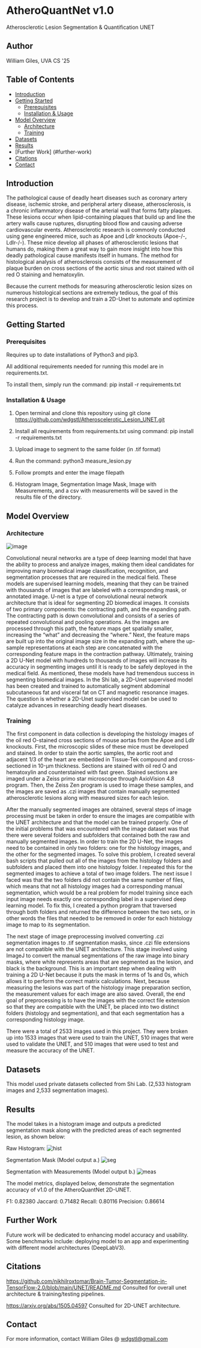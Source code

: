 # **AtheroQuantNet v1.0**
Atherosclerotic Lesion Segmentation & Quantification UNET

## Author

William Giles, UVA CS '25

## Table of Contents

- [Introduction](#introduction)
- [Getting Started](#getting-started)
  - [Prerequisites](#prerequisites)
  - [Installation & Usage](#installation)
- [Model Overview](#model-overview)
  - [Architecture](#architecture)
  - [Training](#training)
- [Datasets](#datasets)
- [Results](#results)
- [Further Work] (#further-work)
- [Citations](#citations)
- [Contact](#contact)

## Introduction

The pathological cause of deadly heart diseases such as coronary artery disease, ischemic stroke, and peripheral artery disease, atherosclerosis, is a chronic inflammatory disease of the arterial wall that forms fatty plaques. These lesions occur when lipid-containing plaques that build up and line the artery walls cause ruptures, disrupting blood flow and causing adverse cardiovascular events. Atherosclerotic research is commonly conducted using gene engineered mice, such as Apoe and Ldlr knockouts (Apoe-/-, Ldlr-/-). These mice develop all phases of atherosclerotic lesions that humans do, making them a great way to gain more insight into how this deadly pathological cause manifests itself in humans. The method for histological analysis of atherosclerosis consists of the measurement of plaque burden on cross sections of the aortic sinus and root stained with oil red O staining and hematoxylin. 

Because the current methods for measuring atherosclerotic lesion sizes on numerous histological sections are extremely tedious, the goal of this research project is to develop and train a 2D-Unet to automate and optimize this process.

## Getting Started

### Prerequisites

Requires up to date installations of Python3 and pip3.

All additional requirements needed for running this model are in requirements.txt.

To install them, simply run the command: pip install -r requirements.txt 

### Installation & Usage

1. Open terminal and clone this repository using git clone https://github.com/wdgstl/Atheroscelerotic_Lesion_UNET.git

2. Install all requirements from requirements.txt using command: pip install -r requirements.txt 

3. Upload image to segment to the same folder (in .tif format)

4. Run the command: python3 measure_lesion.py 

5. Follow prompts and enter the image filepath 

6. Histogram Image, Segmentation Image Mask, Image with Measurements, and a csv with measurements will be saved in the results file of the directory. 

## Model Overview

### Architecture

![image](https://github.com/wdgstl/Atheroscelerotic_Lesion_UNET/assets/117789564/fcd2cd88-1cc7-402b-991b-ba787347de63)

Convolutional neural networks are a type of deep learning model that have the ability to process and analyze images, making them ideal candidates for improving many biomedical image classification, recognition, and segmentation processes that are required in the medical field. These models are supervised learning models, meaning that they can be trained with thousands of images that are labeled with a corresponding mask, or annotated image. U-net is a type of convolutional neural network architecture that is ideal for segmenting 2D biomedical images. It consists of two primary components: the contracting path, and the expanding path. The contracting path is down convolutional and consists of a series of repeated convolutional and pooling operations. As the images are processed through this path, the feature maps get spatially smaller, increasing the “what” and decreasing the “where.” Next, the feature maps are built up into the original image size in the expanding path, where the up-sample representations at each step are concatenated with the corresponding feature maps in the contraction pathway. Ultimately, training a 2D U-Net model with hundreds to thousands of images will increase its accuracy in segmenting images until it is ready to be safely deployed in the medical field. As mentioned, these models have had tremendous success in segmenting biomedical images. In the Shi lab, a 2D-Unet supervised model has been created and trained to automatically segment abdominal subcutaneous fat and visceral fat on CT and magnetic resonance images. The question is whether a 2D-Unet supervised model can be used to catalyze advances in researching deadly heart diseases.

### Training

The first component in data collection is developing the histology images of the oil red O-stained cross sections of mouse aortas from the Apoe and Ldlr knockouts. First, the microscopic slides of these mice must be developed and stained. In order to stain the aortic samples, the aortic root and adjacent 1/3 of the heart are embedded in Tissue-Tek compound and cross-sectioned in 10-µm thickness. Sections are stained with oil red O and hematoxylin and counterstained with fast green. Stained sections are imaged under a Zeiss primo star microscope through AxioVision 4.8 program. Then, the Zeiss Zen program is used to image these samples, and the images are saved as .czi images that contain manually segmented atherosclerotic lesions along with measured sizes for each lesion.

After the manually segmented images are obtained, several steps of image processing must be taken in order to ensure the images are compatible with the UNET architecture and that the model can be trained properly. One of the initial problems that was encountered with the image dataset was that there were several folders and subfolders that contained both the raw and manually segmented images. In order to train the 2D U-Net, the images need to be contained in only two folders: one for the histology images, and the other for the segmented images. To solve this problem, I created several bash scripts that pulled out all of the images from the histology folders and subfolders and placed them into one histology folder. I repeated this for the segmented images to achieve a total of two image folders. The next issue I faced was that the two folders did not contain the same number of files, which means that not all histology images had a corresponding manual segmentation, which would be a real problem for model training since each input image needs exactly one corresponding label in a supervised deep learning model. To fix this, I created a python program that traversed through both folders and returned the difference between the two sets, or in other words the files that needed to be removed in order for each histology image to map to its segmentation. 

The next stage of image preprocessing involved converting .czi segmentation images to .tif segmentation masks, since .czi file extensions are not compatible with the UNET architecture. This stage involved using ImageJ to convert the manual segmentations of the raw image into binary masks, where white represents areas that are segmented as the lesion, and black is the background. This is an important step when dealing with training a 2D U-Net because it puts the mask in terms of 1s and 0s, which allows it to perform the correct matrix calculations. Next, because measuring the lesions was part of the histology image preparation section, the measurement values for each image are also saved. Overall, the end goal of preprocessing is to have the images with the correct file extension so that they are compatible with the UNET, be placed into two distinct folders (histology and segmentation), and that each segmentation has a corresponding histology image. 

There were a total of 2533 images used in this project. They were broken up into 1533 images that were used to train the UNET, 510 images that were used to validate the UNET, and 510 images that were used to test and measure the accuracy of the UNET. 

## Datasets

This model used private datasets collected from Shi Lab. (2,533 histogram images and 2,533 segmentation images). 

## Results 

The model takes in a histogram image and outputs a predicted segmentation mask along with the predicted areas of each segmented lesion, as shown below:

Raw Histogram:
![hist](https://github.com/wdgstl/Atheroscelerotic_Lesion_UNET/assets/117789564/fc59242a-f69a-4126-8406-3699cf883887)

Segmentation Mask (Model output a.)
![seg](https://github.com/wdgstl/Atheroscelerotic_Lesion_UNET/assets/117789564/05bbaeed-af33-475d-8f2a-52bdf148c284)

Segmentation with Measurements (Model output b.)
![meas](https://github.com/wdgstl/Atheroscelerotic_Lesion_UNET/assets/117789564/71b86f9b-db56-4797-990e-0c16b021038a)

The model metrics, displayed below, demonstrate the segmentation accuracy of v1.0 of the AtheroQuantNet 2D-UNET.

F1: 0.82380
Jaccard: 0.71482
Recall: 0.80116
Precision: 0.86614

## Further Work

Future work will be dedicated to enhancing model accuracy and usability. Some benchmarks include: deploying model to an app and experimenting with different model architectures (DeepLabV3).

## Citations

https://github.com/nikhilroxtomar/Brain-Tumor-Segmentation-in-TensorFlow-2.0/blob/main/UNET/README.md
Consulted for overall unet architecture & training/testing pipelines.

https://arxiv.org/abs/1505.04597
Consulted for 2D-UNET architecture. 

## Contact

For more information, contact William Giles @ wdgstl@gmail.com

